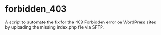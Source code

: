 # forbidden_403
A script to automate the fix for the 403 Forbidden error on WordPress sites by uploading the missing index.php file via SFTP.
